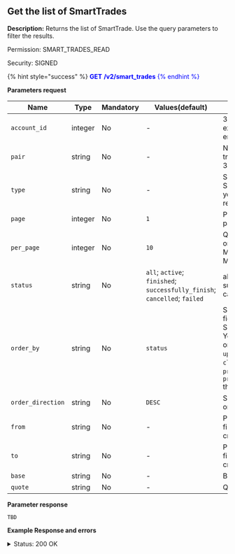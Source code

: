 ## Get the list of SmartTrades

**Description:** Returns the list of SmartTrade. Use the query parameters to filter the results.


Permission: SMART_TRADES_READ

Security: SIGNED

{% hint style="success" %}
<mark style="color:blue;background-color:white"> **GET**
<mark style="color:blue;background-color:white"> **/v2/smart_trades**
{% endhint %}


**Parameters request**

| Name | Type |	Mandatory |	Values(default)	| Description|
|------|------|-----------|-----------------|------------|
|`account_id` | integer	| No | - | 3Commas ID of the exchange account entity. |
|`pair` | string	| No | - | Name of the trading pair in 3Commas format. |
|`type` | string	| No | - | Set a type of SmartTrade what you want to get in response. |
|`page` | integer	| No | `1` | Page number for pagination.|
|`per_page` | integer	| No | `10` | Quantity of records on one page. Minimum: `1`, Maximum: `100`. |
|`status` | string	| No | `all`; `active`; `finished`; `successfully_finish`; `cancelled`; `failed` | all; active; finished; successfully_finish; cancelled; failed |
|`order_by` | string	| No | `status` | Set one of the fields to order the SmartTrade list. You can choose one of `created_at`, `updated_at`, `closed_at`, `status`, `profit`, `profit_percentage` the fields. |
|`order_direction` | string	| No | `DESC` | Set the direction of order (`ASC` or `DESC`). |
|`from` | string	| No | - | Parameter for filtering by creation date. |
|`to` | string	| No | - | Parameter for filtering by creation date. |
|`base` | string	| No | - | Base currency |
|`quote` | string	| No | - | Quote currency |


**Parameter response**

`TBD`


**Example Response and errors**

<details>

<summary>Status: 200 OK</summary>

```json
[
    {
        "id": 28934742,
        "version": 2,
        "account": {
            "id": 32435557,
            "type": "kucoin",
            "name": "My Kucoin",
            "market": "Kucoin Spot",
            "link": "/accounts/32435557"
        },
        "pair": "USDT_DOGE",
        "instant": false,
        "status": {
            "type": "failed",
            "basic_type": "failed",
            "title": "Failed",
            "error": "You need to pass KYC on the exchange to trade on this pair"
        },
        "leverage": {
            "enabled": false
        },
        "position": {
            "type": "buy",
            "editable": false,
            "units": {
                "value": "10.0",
                "editable": false
            },
            "price": {
                "value": "0.1038",
                "value_without_commission": "0.1038",
                "editable": true
            },
            "total": {
                "value": "1.7542"
            },
            "order_type": "market",
            "status": {
                "type": "failed",
                "basic_type": "failed",
                "title": "Failed",
                "error": "You need to pass KYC on the exchange to trade on this pair"
            }
        },
        "take_profit": {
            "enabled": true,
            "price_type": "value",
            "steps": []
        },
        "stop_loss": {
            "enabled": false
        },
        "reduce_funds": {
            "steps": []
        },
        "market_close": {},
        "note": "",
        "note_raw": null,
        "skip_enter_step": false,
        "data": {
            "editable": false,
            "current_price": {
                "bid": "0.10379",
                "ask": "0.1038",
                "last": "0.10379",
                "quote_volume": "4062766.6804568596516",
                "day_change_percent": "1.2"
            },
            "target_price_type": "price",
            "orderbook_price_currency": "USDT",
            "base_order_finished": true,
            "missing_funds_to_close": "0.0",
            "liquidation_price": null,
            "average_enter_price": null,
            "average_close_price": null,
            "average_enter_price_without_commission": null,
            "average_close_price_without_commission": null,
            "panic_sell_available": false,
            "add_funds_available": false,
            "reduce_funds_available": false,
            "force_start_available": false,
            "force_process_available": false,
            "cancel_available": false,
            "finished": false,
            "base_position_step_finished": true,
            "entered_amount": "0.0",
            "entered_total": "0.0",
            "closed_amount": "0.0",
            "closed_total": "0.0",
            "commission": "0.001",
            "created_at": "2024-04-05T02:53:32.225Z",
            "updated_at": "2024-04-05T02:54:39.074Z",
            "closed_at": "2024-04-05T02:54:39.045Z",
            "type": "smart_trade"
        },
        "profit": {
            "volume": null,
            "usd": null,
            "percent": "0.0",
            "roe": null
        },
        "margin": {
            "amount": null,
            "total": null
        },
        "is_position_not_filled": true
    }
]
```

</details>
